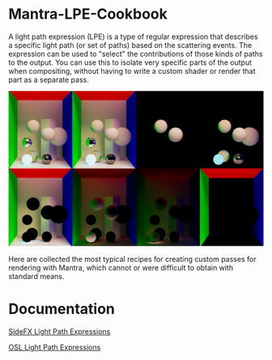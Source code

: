 # Mantra-LPE-Cookbook

A light path expression (LPE) is a type of regular expression that describes a specific light path (or set of paths) based on the scattering events. The expression can be used to "select" the contributions of those kinds of paths to the output. You can use this to isolate very specific parts of the output when compositing, without having to write a custom shader or render that part as a separate pass.

![Image alt](https://github.com/alexwheezy/Mantra-LPE-Cookbook/blob/main/preview_lpe.png)

Here are collected the most typical recipes for creating custom passes for rendering with Mantra, which cannot or were difficult to obtain with standard means.

# Documentation

[SideFX Light Path Expressions](https://www.sidefx.com/docs/houdini/render/lpe)

[OSL Light Path Expressions](https://github.com/AcademySoftwareFoundation/OpenShadingLanguage/wiki/OSL-Light-Path-Expressions)
